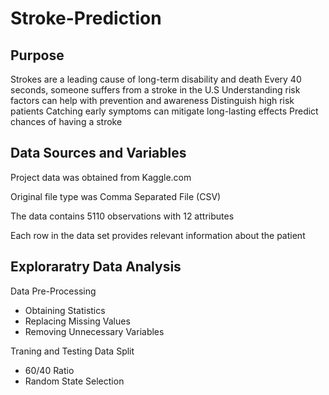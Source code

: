 # Stroke-Prediction
## Purpose
Strokes are a leading cause of long-term disability and death 
Every 40 seconds, someone suffers from a stroke in the U.S
Understanding risk factors can help with prevention and awareness 
Distinguish high risk patients 
Catching early symptoms can mitigate long-lasting effects
Predict chances of having a stroke

## Data Sources and Variables
Project data was obtained from Kaggle.com

Original file type was Comma Separated File (CSV)

The data contains 5110 observations with 12 attributes

Each row in the data set provides relevant information about the patient

## Exploraratry Data Analysis
Data Pre-Processing

- Obtaining Statistics
- Replacing Missing Values 
- Removing Unnecessary Variables

Traning and Testing Data Split
- 60/40 Ratio
- Random State Selection
